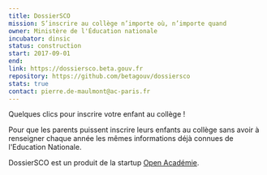 ```yaml
---
title: DossierSCO
mission: S’inscrire au collège n’importe où, n’importe quand
owner: Ministère de l'Éducation nationale
incubator: dinsic
status: construction
start: 2017-09-01
end:
link: https://dossiersco.beta.gouv.fr
repository: https://github.com/betagouv/dossiersco
stats: true
contact: pierre.de-maulmont@ac-paris.fr
---
```

Quelques clics pour inscrire votre enfant au collège !


Pour que les parents puissent inscrire leurs enfants au collège sans avoir à renseigner chaque année les mêmes informations déjà connues de l'Education Nationale.

DossierSCO est un produit de la startup [Open Académie](https://openacademie.beta.gouv.fr).

